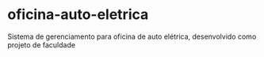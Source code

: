 # oficina-auto-eletrica
Sistema de gerenciamento para oficina de auto elétrica, desenvolvido como projeto de faculdade
